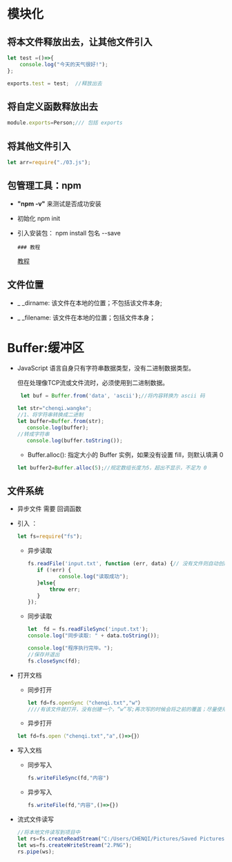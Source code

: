 # 模块化

## 将本文件释放出去，让其他文件引入

```javascript
let test =()=>{
    console.log("今天的天气很好!");
};

exports.test = test;  //释放出去
```

## 将自定义函数释放出去

```javascript
module.exports=Person;/// 包括 exports
```



## 将其他文件引入

```javascript
let arr=require("./03.js");
```



## 包管理工具：npm

   +  **"npm -v"**  来测试是否成功安装

   + 初始化   npm init

   + 引入安装包：  npm install  包名 --save

         ### 教程

        <a href="http://www.runoob.com/nodejs/nodejs-npm.html" target="_blank">教程</a>

## 文件位置

+ _ _dirname:  该文件在本地的位置；不包括该文件本身;

+ _ _filename:  该文件在本地的位置；包括文件本身；



# Buffer:缓冲区

+ JavaScript 语言自身只有字符串数据类型，没有二进制数据类型。

   但在处理像TCP流或文件流时，必须使用到二进制数据。

  ```javascript
   let buf = Buffer.from('data', 'ascii');//将内容转换为 ascii 码
  ```

  ```javascript
  let str="chenqi.wangke";
  //1、将字符串转换成二进制
  let buffer=Buffer.from(str);
     console.log(buffer);
  //转成字符串
     console.log(buffer.toString());
  ```

  +   Buffer.alloc():  指定大小的 Buffer 实例，如果没有设置 fill，则默认填满 0

    ```javascript
    let buffer2=Buffer.alloc(5);//规定数组长度为5，超出不显示，不足为 0
    ```

## 文件系统

+ 异步文件 需要 回调函数

+ 引入 ：

  ```javascript
  let fs=require("fs");
  ```

  + 异步读取

    ```javascript
    fs.readFile('input.txt', function (err, data) {// 没有文件则自动创建一个
       if (!err) {
              console.log("读取成功");
       }else{
           throw err;
       }
    });
    ```

   + 同步读取
  
     ```javascript
     let  fd = fs.readFileSync('input.txt');
     console.log("同步读取: " + data.toString());
     
     console.log("程序执行完毕。");
     //保存并退出
     fs.closeSync(fd);
     ```

+ 打开文档

  + 同步打开

    ```javascript
    let fd=fs.openSync（"chenqi.txt","w"）
    ////有该文件就打开，没有创建一个，“w”写;再次写的时候会将之前的覆盖；尽量使用“a” //追加内容，不覆盖
    ```

  +  异步打开
  
    ```javascript
    let fd=fs.open（"chenqi.txt","a",()=>{}）
    ```

+ 写入文档

  + 同步写入

    ```javascript
    fs.writeFileSync(fd,"内容")
    ```

  + 异步写入

    ```javascript
    fs.writeFile(fd,"内容",()=>{})
    ```

+ 流式文件读写

   ```javascript
  //将本地文件读写到项目中
  let rs=fs.createReadStream("C:/Users/CHENQI/Pictures/Saved Pictures/2.PNG");//本地文件
  let ws=fs.createWriteStream("2.PNG");
  rs.pipe(ws);
  ```

  